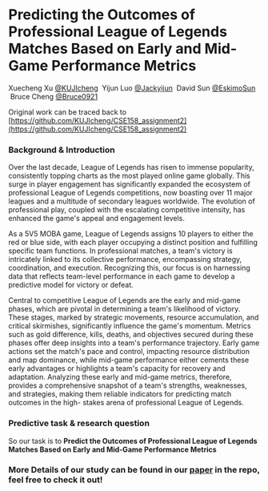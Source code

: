 # Predicting the Outcomes of Professional League of Legends Matches Based on Early and Mid-Game Performance Metrics

Xuecheng Xu [@KUJIcheng](https://github.com/KUJIcheng) &nbsp;Yijun Luo [@Jackyijun](https://github.com/Jackyijun) &nbsp;David Sun [@EskimoSun](https://github.com/EskimoSun) &nbsp;Bruce Cheng [@Bruce0921](https://github.com/Bruce0921)  

Original work can be traced back to [https://github.com/KUJIcheng/CSE158_assignment2](https://github.com/KUJIcheng/CSE158_assignment2)  
  
### Background & Introduction
Over the last decade, League of Legends has risen to immense popularity, consistently topping charts as the most played online game globally. This surge in player engagement has significantly expanded the ecosystem of professional League of Legends competitions, now boasting over 11 major leagues and a multitude of secondary leagues worldwide. The evolution of professional play, coupled with the escalating competitive intensity, has enhanced the game's appeal and engagement levels.  
  
As a 5V5 MOBA game, League of Legends assigns 10 players to either the red or blue side, with each player occupying a distinct position and fulfilling specific team functions. In professional matches, a team's victory is intricately linked to its collective performance, encompassing strategy, coordination, and execution. Recognizing this, our focus is on harnessing data that reflects team-level performance in each game to develop a predictive model for victory or defeat.  
  
Central to competitive League of Legends are the early and mid-game phases, which are pivotal in determining a team's likelihood of victory. These stages, marked by strategic movements, resource accumulation, and critical skirmishes, significantly influence the game's momentum. Metrics such as gold difference, kills, deaths, and objectives secured during these phases offer deep insights into a team's performance trajectory. Early game actions set the match's pace and control, impacting resource distribution and map dominance, while mid-game performance either cements these early advantages or highlights a team's capacity for recovery
and adaptation. Analyzing these early and mid-game metrics, therefore, provides a comprehensive snapshot of a team's strengths, weaknesses, and strategies, making them reliable indicators for predicting match outcomes in the high- stakes arena of professional League of Legends.

### Predictive task & research question
So our task is to **Predict the Outcomes of Professional League of Legends Matches Based on Early and Mid-Game Performance Metrics**
  
### More Details of our study can be found in our [paper](https://github.com/KUJIcheng/LOL_mdterm_prediction/blob/main/Paper%20-%20League%20of%20Legends%20Data%20Prediction.pdf) in the repo, feel free to check it out!

